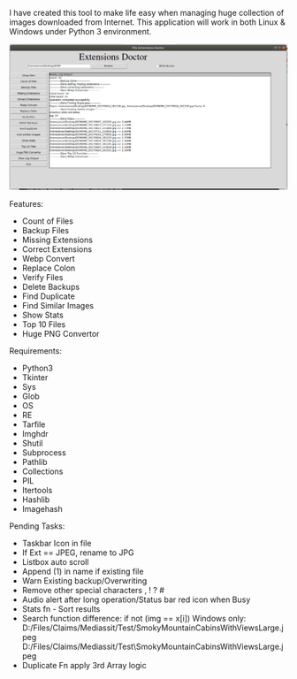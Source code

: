 I have created this tool to make life easy when managing huge collection of images downloaded from Internet.
This application will work in both Linux & Windows under Python 3 environment.

![](main.png)


Features:

- Count of Files
- Backup Files
- Missing Extensions
- Correct Extensions
- Webp Convert
- Replace Colon
- Verify Files
- Delete Backups
- Find Duplicate
- Find Similar Images
- Show Stats
- Top 10 Files
- Huge PNG Convertor


Requirements:
- Python3
- Tkinter
- Sys
- Glob
- OS
- RE
- Tarfile
- Imghdr
- Shutil
- Subprocess
- Pathlib
- Collections
- PIL
- Itertools
- Hashlib
- Imagehash


Pending Tasks:

- Taskbar Icon in file
- If Ext == JPEG, rename to JPG
- Listbox auto scroll
- Append (1) in name if existing file
- Warn Existing backup/Overwriting
- Remove other special characters , ! ? #
- Audio alert after long operation/Status bar red icon when Busy
- Stats fn - Sort results
- Search function difference: if not (img == x[i]) Windows only:
    D:/Files/Claims/Mediassit/Test/SmokyMountainCabinsWithViewsLarge.jpeg
    D:/Files/Claims/Mediassit/Test\SmokyMountainCabinsWithViewsLarge.jpeg
- Duplicate Fn apply 3rd Array logic
